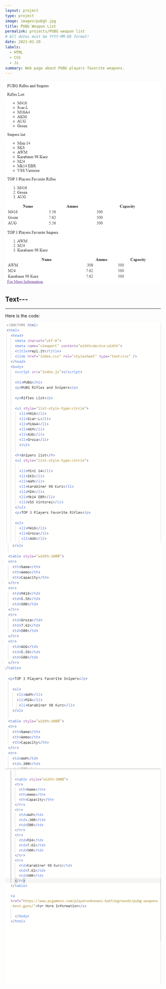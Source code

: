 ```yaml
---
layout: project
type: project
image: images/pubgt.jpg
title: PUBG Weapon List
permalink: projects/PUBG weapon list
# All dates must be YYYY-MM-DD format!
date: 2021-01-20
labels:
  - HTML
  - CSS
  - Js
summary: Web page about PUBG players favorite weapons.
---
```



<img class="ui image" src="../images/pubg1.PNG">




Text---
---
---



Here is the code:
<div class="ui small rounded images">
  <img class="ui image" src="../images/pubg2.PNG">
  <img class="ui image" src="../images/pubg3.PNG">
  <img class="ui image" src="../images/pubg4.PNG">
</div>
